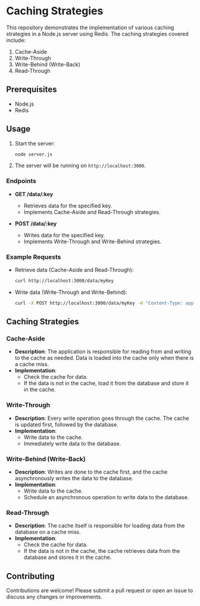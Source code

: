 # Caching Strategies

This repository demonstrates the implementation of various caching strategies in a Node.js server using Redis. The caching strategies covered include:

1. Cache-Aside
2. Write-Through
3. Write-Behind (Write-Back)
4. Read-Through

## Prerequisites

- Node.js
- Redis

## Usage

1. Start the server:

   ```sh
   node server.js
   ```

2. The server will be running on `http://localhost:3000`.

### Endpoints

- **GET /data/:key**

  - Retrieves data for the specified key.
  - Implements Cache-Aside and Read-Through strategies.

- **POST /data/:key**
  - Writes data for the specified key.
  - Implements Write-Through and Write-Behind strategies.

### Example Requests

- Retrieve data (Cache-Aside and Read-Through):

  ```sh
  curl http://localhost:3000/data/myKey
  ```

- Write data (Write-Through and Write-Behind):
  ```sh
  curl -X POST http://localhost:3000/data/myKey -H "Content-Type: application/json" -d '{"value":"myValue"}'
  ```

## Caching Strategies

### Cache-Aside

- **Description**: The application is responsible for reading from and writing to the cache as needed. Data is loaded into the cache only when there is a cache miss.
- **Implementation**:
  - Check the cache for data.
  - If the data is not in the cache, load it from the database and store it in the cache.

### Write-Through

- **Description**: Every write operation goes through the cache. The cache is updated first, followed by the database.
- **Implementation**:
  - Write data to the cache.
  - Immediately write data to the database.

### Write-Behind (Write-Back)

- **Description**: Writes are done to the cache first, and the cache asynchronously writes the data to the database.
- **Implementation**:
  - Write data to the cache.
  - Schedule an asynchronous operation to write data to the database.

### Read-Through

- **Description**: The cache itself is responsible for loading data from the database on a cache miss.
- **Implementation**:
  - Check the cache for data.
  - If the data is not in the cache, the cache retrieves data from the database and stores it in the cache.

## Contributing

Contributions are welcome! Please submit a pull request or open an issue to discuss any changes or improvements.
